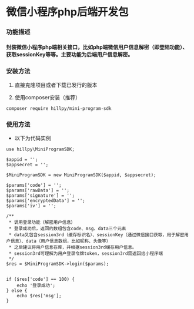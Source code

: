 # 微信小程序php后端开发包

### 功能描述
#### 封装微信小程序php端相关接口，比如php端微信用户信息解密（即登陆功能）、获取sessionKey等等。主要功能为后端用户信息解密。

### 安装方法

1. 直接克隆项目或者下载已发行的版本

2. 使用composer安装（推荐）

```
composer require hillpy/mini-program-sdk
```

### 使用方法

* 以下为代码实例

```
use hillpy\MiniProgramSDK;

$appid = '';
$appsecret = '';

$MiniProgramSDK = new MiniProgramSDK($appid, $appsecret);

$params['code'] = '';
$params['rawData'] = '';
$params['signature'] = '';
$params['encryptedData'] = '';
$params['iv'] = '';

/**
 * 调用登录功能（解密用户信息）
 * 登录成功后，返回的数组包含code、msg、data三个元素
 * data又包含session3rd（缓存标识名）、sessionKey（通过微信接口获取，用于解密用户信息）、data（用户信息数组，比如昵称、头像等）
 * 之后建议将用户信息存库，并根据session3rd缓存用户信息。
 * session3rd可理解为用户登录令牌token，session3rd需返回给小程序端
 */
$res = $MiniProgramSDK->login($params);


if ($res['code'] == 100) {
    echo '登录成功';
} else {
    echo $res['msg'];
}
```
